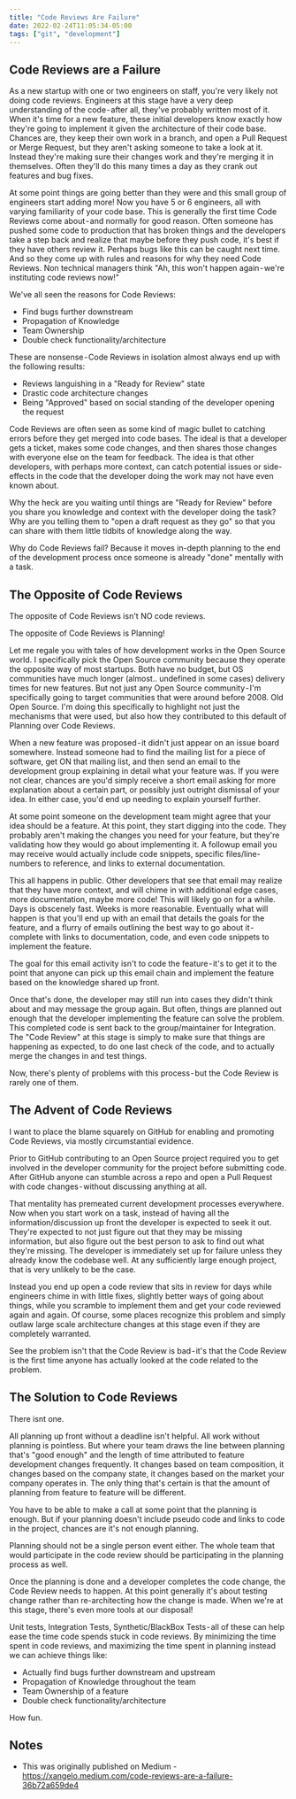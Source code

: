 ```yaml
---
title: "Code Reviews Are Failure"
date: 2022-02-24T11:05:34-05:00
tags: ["git", "development"]
---
```


## Code Reviews are a Failure
As a new startup with one or two engineers on staff, you're very likely not doing code reviews. Engineers at this stage have a very deep understanding of the code - after all, they've probably written most of it. When it's time for a new feature, these initial developers know exactly how they're going to implement it given the architecture of their code base. Chances are, they keep their own work in a branch, and open a Pull Request or Merge Request, but they aren't asking someone to take a look at it. Instead they're making sure their changes work and they're merging it in themselves. Often they'll do this many times a day as they crank out features and bug fixes.

At some point things are going better than they were and this small group of engineers start adding more! Now you have 5 or 6 engineers, all with varying familiarity of your code base. This is generally the first time Code Reviews come about - and normally for good reason. Often someone has pushed some code to production that has broken things and the developers take a step back and realize that maybe before they push code, it's best if they have others review it. Perhaps bugs like this can be caught next time. And so they come up with rules and reasons for why they need Code Reviews. Non technical managers think "Ah, this won't happen again - we're instituting code reviews now!"

We've all seen the reasons for Code Reviews:  
- Find bugs further downstream
- Propagation of Knowledge
- Team Ownership
- Double check functionality/architecture

These are nonsense - Code Reviews in isolation almost always end up with the following results:  
- Reviews languishing in a "Ready for Review" state
- Drastic code architecture changes
- Being "Approved" based on social standing of the developer opening the request

Code Reviews are often seen as some kind of magic bullet to catching errors before they get merged into code bases. The ideal is that a developer gets a ticket, makes some code changes, and then shares those changes with everyone else on the team for feedback. The idea is that other developers, with perhaps more context, can catch potential issues or side-effects in the code that the developer doing the work may not have even known about.

Why the heck are you waiting until things are "Ready for Review" before you share you knowledge and context with the developer doing the task? Why are you telling them to "open a draft request as they go" so that you can share with them little tidbits of knowledge along the way.

Why do Code Reviews fail? Because it moves in-depth planning to the end of the development process once someone is already "done" mentally with a task.

## The Opposite of Code Reviews
The opposite of Code Reviews isn't NO code reviews.

The opposite of Code Reviews is Planning!

Let me regale you with tales of how development works in the Open Source world. I specifically pick the Open Source community because they operate the opposite way of most startups. Both have no budget, but OS communities have much longer (almost.. undefined in some cases) delivery times for new features. But not just any Open Source community - I'm specifically going to target communities that were around before 2008. Old Open Source. I'm doing this specifically to highlight not just the mechanisms that were used, but also how they contributed to this default of Planning over Code Reviews.

When a new feature was proposed - it didn't just appear on an issue board somewhere. Instead someone had to find the mailing list for a piece of software, get ON that mailing list, and then send an email to the development group explaining in detail what your feature was. If you were not clear, chances are you'd simply receive a short email asking for more explanation about a certain part, or possibly just outright dismissal of your idea. In either case, you'd end up needing to explain yourself further.

At some point someone on the development team might agree that your idea should be a feature. At this point, they start digging into the code. They probably aren't making the changes you need for your feature, but they're validating how they would go about implementing it. A followup email you may receive would actually include code snippets, specific files/line-numbers to reference, and links to external documentation.

This all happens in public. Other developers that see that email may realize that they have more context, and will chime in with additional edge cases, more documentation, maybe more code! This will likely go on for a while. Days is obscenely fast. Weeks is more reasonable. Eventually what will happen is that you'll end up with an email that details the goals for the feature, and a flurry of emails outlining the best way to go about it - complete with links to documentation, code, and even code snippets to implement the feature.

The goal for this email activity isn't to code the feature - it's to get it to the point that anyone can pick up this email chain and implement the feature based on the knowledge shared up front.

Once that's done, the developer may still run into cases they didn't think about and may message the group again. But often, things are planned out enough that the developer implementing the feature can solve the problem. This completed code is sent back to the group/maintainer for Integration. The "Code Review" at this stage is simply to make sure that things are happening as expected, to do one last check of the code, and to actually merge the changes in and test things.

Now, there's plenty of problems with this process - but the Code Review is rarely one of them.

## The Advent of Code Reviews
I want to place the blame squarely on GitHub for enabling and promoting Code Reviews, via mostly circumstantial evidence.

Prior to GitHub contributing to an Open Source project required you to get involved in the developer community for the project before submitting code. After GitHub anyone can stumble across a repo and open a Pull Request with code changes - without discussing anything at all.

That mentality has premeated current development processes everywhere. Now when you start work on a task, instead of having all the information/discussion up front the developer is expected to seek it out. They're expected to not just figure out that they may be missing information, but also figure out the best person to ask to find out what they're missing. The developer is immediately set up for failure unless they already know the codebase well. At any sufficiently large enough project, that is very unlikely to be the case.

Instead you end up open a code review that sits in review for days while engineers chime in with little fixes, slightly better ways of going about things, while you scramble to implement them and get your code reviewed again and again. Of course, some places recognize this problem and simply outlaw large scale architecture changes at this stage even if they are completely warranted.

See the problem isn't that the Code Review is bad - it's that the Code Review is the first time anyone has actually looked at the code related to the problem.

## The Solution to Code Reviews
There isnt one.
 
All planning up front without a deadline isn't helpful. All work without planning is pointless. But where your team draws the line between planning that's "good enough" and the length of time attributed to feature development changes frequently. It changes based on team composition, it changes based on the company state, it changes based on the market your company operates in. The only thing that's certain is that the amount of planning from feature to feature will be different.

You have to be able to make a call at some point that the planning is enough. But if your planning doesn't include pseudo code and links to code in the project, chances are it's not enough planning.

Planning should not be a single person event either. The whole team that would participate in the code review should be participating in the planning process as well.

Once the planning is done and a developer completes the code change, the Code Review needs to happen. At this point generally it's about testing change rather than re-architecting how the change is made. When we're at this stage, there's even more tools at our disposal!

Unit tests, Integration Tests, Synthetic/BlackBox Tests - all of these can help ease the time code spends stuck in code reviews. By minimizing the time spent in code reviews, and maximizing the time spent in planning instead we can achieve things like:  
- Actually find bugs further downstream and upstream
- Propagation of Knowledge throughout the team
- Team Ownership of a feature
- Double check functionality/architecture

How fun.


## Notes
- This was originally published on Medium - https://xangelo.medium.com/code-reviews-are-a-failure-36b72a659de4
